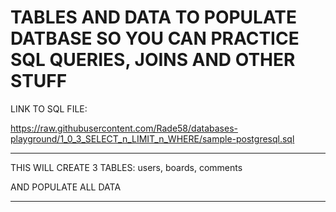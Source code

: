 # TABLES AND DATA TO POPULATE DATBASE SO YOU CAN PRACTICE SQL QUERIES, JOINS AND OTHER STUFF

LINK TO SQL FILE:

<https://raw.githubusercontent.com/Rade58/databases-playground/1_0_3_SELECT_n_LIMIT_n_WHERE/sample-postgresql.sql>

***

THIS WILL CREATE 3 TABLES: users, boards, comments

AND POPULATE ALL DATA

***